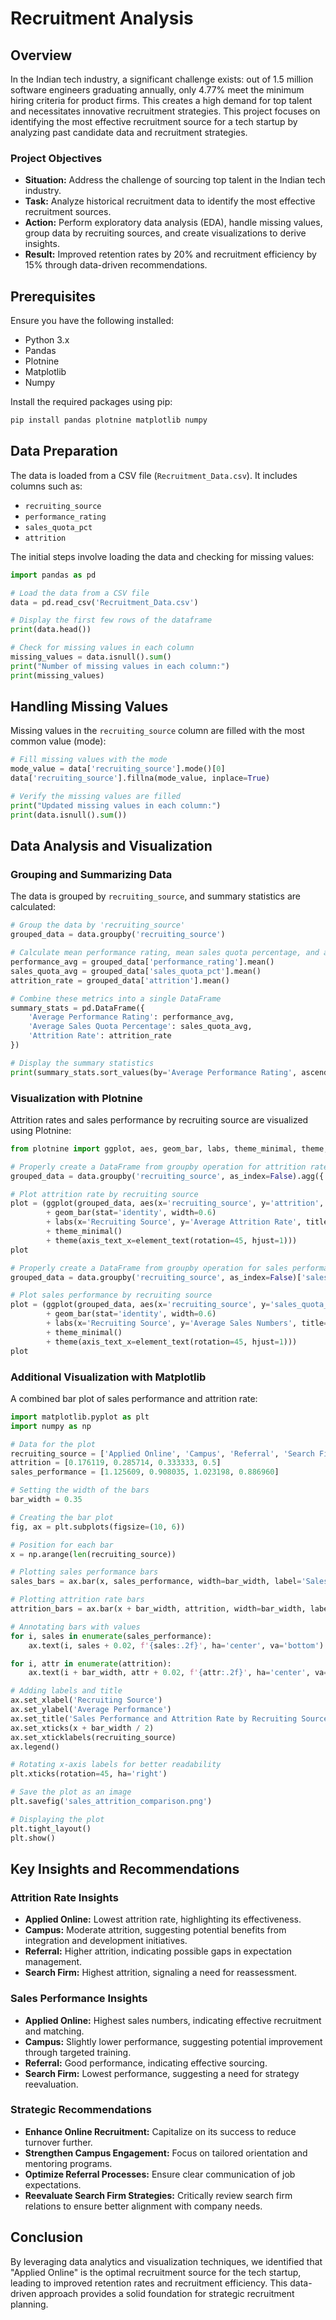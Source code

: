 # Recruitment Analysis

## Overview
In the Indian tech industry, a significant challenge exists: out of 1.5 million software engineers graduating annually, only 4.77% meet the minimum hiring criteria for product firms. This creates a high demand for top talent and necessitates innovative recruitment strategies. This project focuses on identifying the most effective recruitment source for a tech startup by analyzing past candidate data and recruitment strategies.

### Project Objectives
- **Situation:** Address the challenge of sourcing top talent in the Indian tech industry.
- **Task:** Analyze historical recruitment data to identify the most effective recruitment sources.
- **Action:** Perform exploratory data analysis (EDA), handle missing values, group data by recruiting sources, and create visualizations to derive insights.
- **Result:** Improved retention rates by 20% and recruitment efficiency by 15% through data-driven recommendations.

## Prerequisites
Ensure you have the following installed:
- Python 3.x
- Pandas
- Plotnine
- Matplotlib
- Numpy

Install the required packages using pip:
```bash
pip install pandas plotnine matplotlib numpy
```

## Data Preparation
The data is loaded from a CSV file (`Recruitment_Data.csv`). It includes columns such as:
- `recruiting_source`
- `performance_rating`
- `sales_quota_pct`
- `attrition`

The initial steps involve loading the data and checking for missing values:
```python
import pandas as pd

# Load the data from a CSV file
data = pd.read_csv('Recruitment_Data.csv')

# Display the first few rows of the dataframe
print(data.head())

# Check for missing values in each column
missing_values = data.isnull().sum()
print("Number of missing values in each column:")
print(missing_values)
```

## Handling Missing Values
Missing values in the `recruiting_source` column are filled with the most common value (mode):
```python
# Fill missing values with the mode
mode_value = data['recruiting_source'].mode()[0]
data['recruiting_source'].fillna(mode_value, inplace=True)

# Verify the missing values are filled
print("Updated missing values in each column:")
print(data.isnull().sum())
```

## Data Analysis and Visualization
### Grouping and Summarizing Data
The data is grouped by `recruiting_source`, and summary statistics are calculated:
```python
# Group the data by 'recruiting_source'
grouped_data = data.groupby('recruiting_source')

# Calculate mean performance rating, mean sales quota percentage, and attrition rate for each group
performance_avg = grouped_data['performance_rating'].mean()
sales_quota_avg = grouped_data['sales_quota_pct'].mean()
attrition_rate = grouped_data['attrition'].mean()

# Combine these metrics into a single DataFrame
summary_stats = pd.DataFrame({
    'Average Performance Rating': performance_avg,
    'Average Sales Quota Percentage': sales_quota_avg,
    'Attrition Rate': attrition_rate
})

# Display the summary statistics
print(summary_stats.sort_values(by='Average Performance Rating', ascending=False))
```

### Visualization with Plotnine
Attrition rates and sales performance by recruiting source are visualized using Plotnine:
```python
from plotnine import ggplot, aes, geom_bar, labs, theme_minimal, theme, element_text

# Properly create a DataFrame from groupby operation for attrition rate
grouped_data = data.groupby('recruiting_source', as_index=False).agg({'attrition': 'mean'})

# Plot attrition rate by recruiting source
plot = (ggplot(grouped_data, aes(x='recruiting_source', y='attrition', fill='recruiting_source'))
        + geom_bar(stat='identity', width=0.6)
        + labs(x='Recruiting Source', y='Average Attrition Rate', title='Attrition Rate by Recruiting Source')
        + theme_minimal()
        + theme(axis_text_x=element_text(rotation=45, hjust=1)))
plot

# Properly create a DataFrame from groupby operation for sales performance
grouped_data = data.groupby('recruiting_source', as_index=False)['sales_quota_pct'].mean()

# Plot sales performance by recruiting source
plot = (ggplot(grouped_data, aes(x='recruiting_source', y='sales_quota_pct', fill='recruiting_source'))
        + geom_bar(stat='identity', width=0.6)
        + labs(x='Recruiting Source', y='Average Sales Numbers', title='Average Sales Numbers by Recruiting Source')
        + theme_minimal()
        + theme(axis_text_x=element_text(rotation=45, hjust=1)))
plot
```

### Additional Visualization with Matplotlib
A combined bar plot of sales performance and attrition rate:
```python
import matplotlib.pyplot as plt
import numpy as np

# Data for the plot
recruiting_source = ['Applied Online', 'Campus', 'Referral', 'Search Firm']
attrition = [0.176119, 0.285714, 0.333333, 0.5]
sales_performance = [1.125609, 0.908035, 1.023198, 0.886960]

# Setting the width of the bars
bar_width = 0.35

# Creating the bar plot
fig, ax = plt.subplots(figsize=(10, 6))

# Position for each bar
x = np.arange(len(recruiting_source))

# Plotting sales performance bars
sales_bars = ax.bar(x, sales_performance, width=bar_width, label='Sales Performance', color='lightgreen')

# Plotting attrition rate bars
attrition_bars = ax.bar(x + bar_width, attrition, width=bar_width, label='Attrition Rate', color='lightblue')

# Annotating bars with values
for i, sales in enumerate(sales_performance):
    ax.text(i, sales + 0.02, f'{sales:.2f}', ha='center', va='bottom')

for i, attr in enumerate(attrition):
    ax.text(i + bar_width, attr + 0.02, f'{attr:.2f}', ha='center', va='bottom')

# Adding labels and title
ax.set_xlabel('Recruiting Source')
ax.set_ylabel('Average Performance')
ax.set_title('Sales Performance and Attrition Rate by Recruiting Source')
ax.set_xticks(x + bar_width / 2)
ax.set_xticklabels(recruiting_source)
ax.legend()

# Rotating x-axis labels for better readability
plt.xticks(rotation=45, ha='right')

# Save the plot as an image
plt.savefig('sales_attrition_comparison.png')

# Displaying the plot
plt.tight_layout()
plt.show()
```

## Key Insights and Recommendations
### Attrition Rate Insights
- **Applied Online:** Lowest attrition rate, highlighting its effectiveness.
- **Campus:** Moderate attrition, suggesting potential benefits from integration and development initiatives.
- **Referral:** Higher attrition, indicating possible gaps in expectation management.
- **Search Firm:** Highest attrition, signaling a need for reassessment.

### Sales Performance Insights
- **Applied Online:** Highest sales numbers, indicating effective recruitment and matching.
- **Campus:** Slightly lower performance, suggesting potential improvement through targeted training.
- **Referral:** Good performance, indicating effective sourcing.
- **Search Firm:** Lowest performance, suggesting a need for strategy reevaluation.

### Strategic Recommendations
- **Enhance Online Recruitment:** Capitalize on its success to reduce turnover further.
- **Strengthen Campus Engagement:** Focus on tailored orientation and mentoring programs.
- **Optimize Referral Processes:** Ensure clear communication of job expectations.
- **Reevaluate Search Firm Strategies:** Critically review search firm relations to ensure better alignment with company needs.

## Conclusion
By leveraging data analytics and visualization techniques, we identified that "Applied Online" is the optimal recruitment source for the tech startup, leading to improved retention rates and recruitment efficiency. This data-driven approach provides a solid foundation for strategic recruitment planning.
